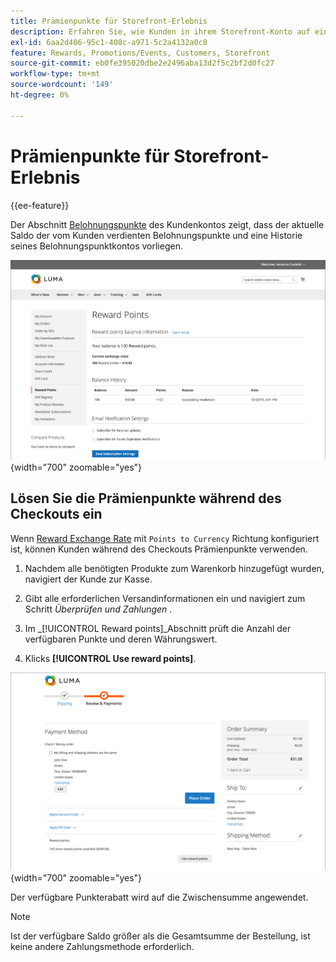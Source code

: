 ```yaml
---
title: Prämienpunkte für Storefront-Erlebnis
description: Erfahren Sie, wie Kunden in ihrem Storefront-Konto auf einen Verlauf ihrer Belohnungspunkte zugreifen können.
exl-id: 6aa2d406-95c1-408c-a971-5c2a4132a0c8
feature: Rewards, Promotions/Events, Customers, Storefront
source-git-commit: eb0fe395020dbe2e2496aba13d2f5c2bf2d0fc27
workflow-type: tm+mt
source-wordcount: '149'
ht-degree: 0%

---
```


# Prämienpunkte für Storefront-Erlebnis

{{ee-feature}}

Der Abschnitt [Belohnungspunkte](rewards-loyalty.md) des Kundenkontos zeigt, dass der aktuelle Saldo der vom Kunden verdienten Belohnungspunkte und eine Historie seines Belohnungspunktkontos vorliegen.

![Belohnungspunkte](./assets/account-dashboard-reward-points.png){width="700" zoomable="yes"}

## Lösen Sie die Prämienpunkte während des Checkouts ein

Wenn [Reward Exchange Rate](reward-exchange-rates.md) mit `Points to Currency` Richtung konfiguriert ist, können Kunden während des Checkouts Prämienpunkte verwenden.

1. Nachdem alle benötigten Produkte zum Warenkorb hinzugefügt wurden, navigiert der Kunde zur Kasse.

1. Gibt alle erforderlichen Versandinformationen ein und navigiert zum Schritt _Überprüfen und Zahlungen_ .

1. Im _[!UICONTROL Reward points]_Abschnitt prüft die Anzahl der verfügbaren Punkte und deren Währungswert.

1. Klicks **[!UICONTROL Use reward points]**.

![Prämienpunkte beim Checkout](./assets/reward-points-on-checkout.png){width="700" zoomable="yes"}

Der verfügbare Punkterabatt wird auf die Zwischensumme angewendet.

>[!NOTE]
>
>Ist der verfügbare Saldo größer als die Gesamtsumme der Bestellung, ist keine andere Zahlungsmethode erforderlich.
